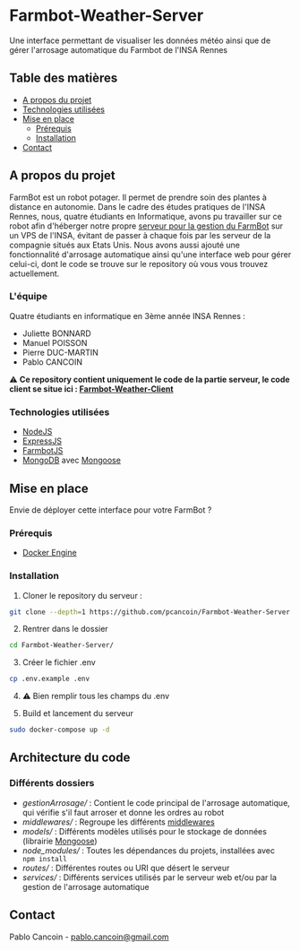 # Farmbot-Weather-Server
Une interface permettant de visualiser les données météo ainsi que de gérer l'arrosage automatique du Farmbot de l'INSA Rennes

## Table des matières

* [A propos du projet](#a-propos-du-projet)
* [Technologies utilisées](#technologies-utilisées)
* [Mise en place](#mise-en-place)
  * [Prérequis](#prérequis)
  * [Installation](#installation)
* [Contact](Contact)

## A propos du projet

FarmBot est un robot potager. Il permet de prendre soin des plantes à distance en autonomie. Dans le cadre des études pratiques de l'INSA Rennes, nous, quatre étudiants en Informatique, avons pu travailler sur ce robot afin d'héberger notre propre [serveur pour la gestion du FarmBot](https://developer.farm.bot/docs/web-app) sur un VPS de l'INSA, évitant de passer à chaque fois par les serveur de la compagnie situés aux Etats Unis. Nous avons aussi ajouté une fonctionnalité d'arrosage automatique ainsi qu'une interface web pour gérer celui-ci, dont le code se trouve sur le repository où vous vous trouvez actuellement.

### L'équipe
Quatre étudiants en informatique en 3ème année INSA Rennes :
* Juliette BONNARD
* Manuel POISSON
* Pierre DUC-MARTIN
* Pablo CANCOIN

:warning: **Ce repository contient uniquement le code de la partie serveur, le code client se situe ici : [Farmbot-Weather-Client](https://github.com/pcancoin/Farmbot-Weather-Client)**

### Technologies utilisées

* [NodeJS](https://nodejs.org/en/)
* [ExpressJS](https://expressjs.com/)
* [FarmbotJS](https://github.com/FarmBot/farmbot-js)
* [MongoDB]([https://www.mongodb.com/](https://www.mongodb.com/)) avec [Mongoose](http://mongoosejs.net/)


## Mise en place

Envie de déployer cette interface pour votre FarmBot ?

### Prérequis

* [Docker Engine](https://docs.docker.com/engine/install/)

### Installation
 
1. Cloner le repository du serveur :
```sh
git clone --depth=1 https://github.com/pcancoin/Farmbot-Weather-Server.git
```

2. Rentrer dans le dossier
```sh
cd Farmbot-Weather-Server/
```

3. Créer le fichier .env
```sh
cp .env.example .env
```

4. :warning: Bien remplir tous les champs du .env

5. Build et lancement du serveur
```sh
sudo docker-compose up -d
```

## Architecture du code


### Différents dossiers
* *gestionArrosage/* : Contient le code principal de l'arrosage automatique, qui vérifie s'il faut arroser et donne les ordres au robot
* *middlewares/* : Regroupe les différents [middlewares](http://expressjs.com/en/guide/using-middleware.html)
* *models/* : Différents modèles utilisés pour le stockage de données (librairie [Mongoose](http://mongoosejs.net/))
* *node_modules/* : Toutes les dépendances du projets, installées avec ``` npm install```
* *routes/* :  Différentes routes ou URI que désert le serveur
* *services/* : Différents services utilisés par le serveur web et/ou par la gestion de l'arrosage automatique

## Contact

Pablo Cancoin - pablo.cancoin@gmail.com
